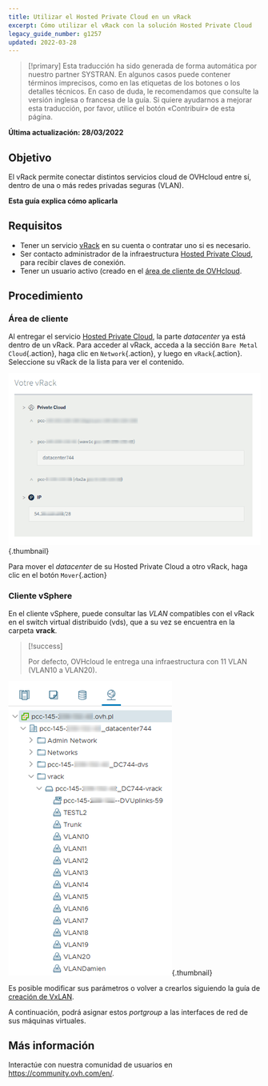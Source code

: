 ```yaml
---
title: Utilizar el Hosted Private Cloud en un vRack
excerpt: Cómo utilizar el vRack con la solución Hosted Private Cloud
legacy_guide_number: g1257
updated: 2022-03-28
---
```


> [!primary]
> Esta traducción ha sido generada de forma automática por nuestro partner SYSTRAN. En algunos casos puede contener términos imprecisos, como en las etiquetas de los botones o los detalles técnicos. En caso de duda, le recomendamos que consulte la versión inglesa o francesa de la guía. Si quiere ayudarnos a mejorar esta traducción, por favor, utilice el botón «Contribuir» de esta página.
> 

**Última actualización: 28/03/2022**

## Objetivo

El vRack permite conectar distintos servicios cloud de OVHcloud entre sí, dentro de una o más redes privadas seguras (VLAN).

**Esta guía explica cómo aplicarla**

## Requisitos

- Tener un servicio [vRack](https://www.ovh.com/world/es/soluciones/vrack/) en su cuenta o contratar uno si es necesario.
- Ser contacto administrador de la infraestructura [Hosted Private Cloud](https://www.ovhcloud.com/es-es/enterprise/products/hosted-private-cloud/), para recibir claves de conexión.
- Tener un usuario activo (creado en el [área de cliente de OVHcloud](https://www.ovh.com/auth/?action=gotomanager&from=https://www.ovh.es/&ovhSubsidiary=es).

## Procedimiento

### Área de cliente

Al entregar el servicio [Hosted Private Cloud](https://www.ovhcloud.com/es-es/enterprise/products/hosted-private-cloud/), la parte *datacenter* ya está dentro de un vRack. Para acceder al vRack, acceda a la sección `Bare Metal Cloud`{.action}, haga clic en `Network`{.action}, y luego en `vRack`{.action}. Seleccione su vRack de la lista para ver el contenido.

![Datacenter](images/vRackDatacenter.PNG){.thumbnail}

Para mover el *datacenter* de su Hosted Private Cloud a otro vRack, haga clic en el botón `Mover`{.action}

### Cliente vSphere

En el cliente vSphere, puede consultar las *VLAN* compatibles con el vRack en el switch virtual distribuido (vds), que a su vez se encuentra en la carpeta **vrack**.

> [!success]
>
> Por defecto, OVHcloud le entrega una infraestructura con 11 VLAN (VLAN10 a VLAN20).
>

![vlan](images/vRackVsphere.png){.thumbnail}

Es posible modificar sus parámetros o volver a crearlos siguiendo la guía de [creación de VxLAN](/pages/hosted_private_cloud/hosted_private_cloud_powered_by_vmware/creation_vlan).

A continuación, podrá asignar estos *portgroup* a las interfaces de red de sus máquinas virtuales.

## Más información

Interactúe con nuestra comunidad de usuarios en <https://community.ovh.com/en/>.
